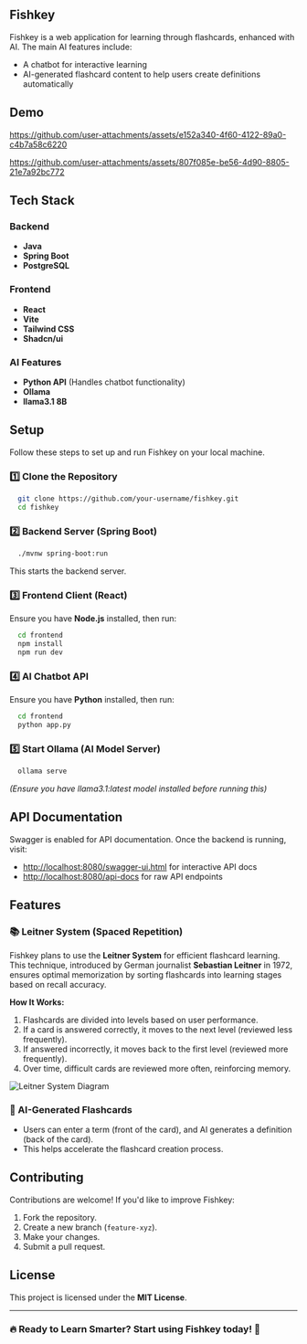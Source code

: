 ## Fishkey

Fishkey is a web application for learning through flashcards, enhanced with AI. The main AI features include:
- A chatbot for interactive learning
- AI-generated flashcard content to help users create definitions automatically

## Demo
https://github.com/user-attachments/assets/e152a340-4f60-4122-89a0-c4b7a58c6220

https://github.com/user-attachments/assets/807f085e-be56-4d90-8805-21e7a92bc772

## Tech Stack
### Backend
- **Java**
- **Spring Boot**
- **PostgreSQL**

### Frontend
- **React**
- **Vite**
- **Tailwind CSS**
- **Shadcn/ui**

### AI Features
- **Python API** (Handles chatbot functionality)
- **Ollama**
- **llama3.1 8B**

## Setup
Follow these steps to set up and run Fishkey on your local machine.

### 1️⃣ Clone the Repository
```bash
  git clone https://github.com/your-username/fishkey.git
  cd fishkey
```

### 2️⃣ Backend Server (Spring Boot)
```bash
  ./mvnw spring-boot:run
```
This starts the backend server.

### 3️⃣ Frontend Client (React)
Ensure you have **Node.js** installed, then run:
```bash
  cd frontend
  npm install
  npm run dev
```

### 4️⃣ AI Chatbot API
Ensure you have **Python** installed, then run:
```bash
  cd frontend
  python app.py
```

### 5️⃣ Start Ollama (AI Model Server)
```bash
  ollama serve
```
_(Ensure you have llama3.1:latest model installed before running this)_

## API Documentation
Swagger is enabled for API documentation. Once the backend is running, visit:
- [http://localhost:8080/swagger-ui.html](http://localhost:8080/swagger-ui.html) for interactive API docs
- [http://localhost:8080/api-docs](http://localhost:8080/api-docs) for raw API endpoints

## Features
### 📚 Leitner System (Spaced Repetition)
Fishkey plans to use the **Leitner System** for efficient flashcard learning. This technique, introduced by German journalist **Sebastian Leitner** in 1972, ensures optimal memorization by sorting flashcards into learning stages based on recall accuracy.

**How It Works:**
1. Flashcards are divided into levels based on user performance.
2. If a card is answered correctly, it moves to the next level (reviewed less frequently).
3. If answered incorrectly, it moves back to the first level (reviewed more frequently).
4. Over time, difficult cards are reviewed more often, reinforcing memory.

![Leitner System Diagram](https://upload.wikimedia.org/wikipedia/commons/thumb/8/82/Leitner_system_alternative.svg/330px-Leitner_system_alternative.svg.png)

### 🤖 AI-Generated Flashcards
- Users can enter a term (front of the card), and AI generates a definition (back of the card).
- This helps accelerate the flashcard creation process.

## Contributing
Contributions are welcome! If you'd like to improve Fishkey:
1. Fork the repository.
2. Create a new branch (`feature-xyz`).
3. Make your changes.
4. Submit a pull request.

## License
This project is licensed under the **MIT License**.

---

### 🔥 Ready to Learn Smarter? Start using Fishkey today! 🚀

